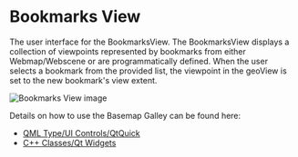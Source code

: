 # Bookmarks View

The user interface for the BookmarksView. The BookmarksView displays a collection of viewpoints represented by bookmarks from either Webmap/Webscene or are programmatically defined. When the user selects a bookmark from the provided list, the viewpoint in the geoView is set to the new bookmark's view extent.

![Bookmarks View image](https://developers.arcgis.com/qt/toolkit/api-reference/images/bookmarksView.gif)

Details on how to use the Basemap Galley can be found here:
- [QML Type/UI Controls/QtQuick](https://developers.arcgis.com/qt/toolkit/api-reference/qml-bookmarksview.html)
- [C++ Classes/Qt Widgets](https://developers.arcgis.com/qt/toolkit/api-reference/esri-arcgisruntime-toolkit-bookmarksview.html)
